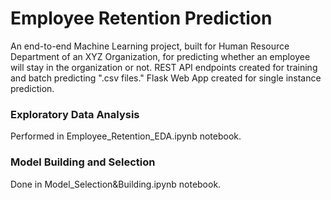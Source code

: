 # Employee Retention Prediction
  An end-to-end Machine Learning project, built for Human Resource Department of an XYZ Organization, for predicting whether an employee will stay in the organization or not. 
  REST API endpoints created for  training and batch predicting ".csv files." 
  Flask Web App created for single instance prediction.
  
### Exploratory Data Analysis 
Performed in Employee_Retention_EDA.ipynb notebook.
    
### Model Building and Selection 
Done in Model_Selection&Building.ipynb notebook.


    
  

